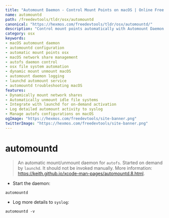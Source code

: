 ```yaml
---
title: "Automount Daemon - Control Mount Points on macOS | Online Free DevTools by Hexmos"
name: automountd
path: /freedevtools/tldr/osx/automountd
canonical: "https://hexmos.com/freedevtools/tldr/osx/automountd/"
description: "Control mount points automatically with Automount Daemon. Manage autofs configurations and dynamically mount/unmount network shares. Free online tool, no registration required."
category: osx
keywords:
- macOS automount daemon
- automountd configuration
- automatic mount points osx
- macOS network share management
- autofs daemon control
- osx file system automation
- dynamic mount unmount macOS
- automount daemon logging
- launchd automount service
- automountd troubleshooting macOS
features:
- Dynamically mount network shares
- Automatically unmount idle file systems
- Integrate with launchd for on-demand activation
- Log detailed automount activity to syslog
- Manage autofs configurations on macOS
ogImage: "https://hexmos.com/freedevtools/site-banner.png"
twitterImage: "https://hexmos.com/freedevtools/site-banner.png"
---
```


# automountd

> An automatic mount/unmount daemon for `autofs`. Started on demand by `launchd`.
> It should not be invoked manually.
> More information: <https://keith.github.io/xcode-man-pages/automountd.8.html>.

- Start the daemon:

`automountd`

- Log more details to `syslog`:

`automountd -v`
